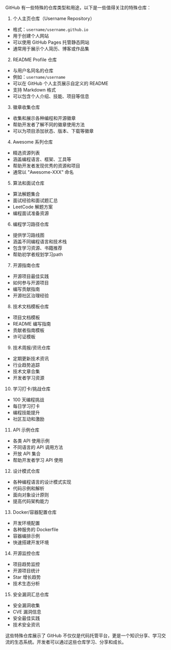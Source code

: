 GitHub 有一些特殊的仓库类型和用途，以下是一些值得关注的特殊仓库：

1. 个人主页仓库（Username Repository）
- 格式：`username/username.github.io`
- 用于创建个人网站
- 可以使用 GitHub Pages 托管静态网站
- 通常用于展示个人简历、博客或作品集

2. README Profile 仓库
- 与用户名同名的仓库
- 例如：`username/username`
- 可以在 GitHub 个人主页展示自定义的 README
- 支持 Markdown 格式
- 可以包含个人介绍、技能、项目等信息

3. 徽章收集仓库
- 收集和展示各种编程和开源徽章
- 帮助开发者了解不同的徽章使用方法
- 可以为项目添加状态、版本、下载等徽章

4. Awesome 系列仓库
- 精选资源列表
- 涵盖编程语言、框架、工具等
- 帮助开发者发现优秀的资源和项目
- 通常以 "Awesome-XXX" 命名

5. 算法和面试仓库
- 算法解题集合
- 面试经验和面试题汇总
- LeetCode 解题方案
- 编程面试准备资源

6. 编程学习路径仓库
- 提供学习路线图
- 涵盖不同编程语言和技术栈
- 包含学习资源、书籍推荐
- 帮助初学者规划学习path

7. 开源指南仓库
- 开源项目最佳实践
- 如何参与开源项目
- 编写贡献指南
- 开源社区治理经验

8. 技术文档模板仓库
- 项目文档模板
- README 编写指南
- 贡献者指南模板
- 许可证模板

9. 技术周报/资讯仓库
- 定期更新技术资讯
- 行业趋势追踪
- 技术文章合集
- 开发者学习资源

10. 学习打卡/挑战仓库
- 100 天编程挑战
- 每日学习打卡
- 编程技能提升
- 社区互动和激励

11. API 示例仓库
- 各类 API 使用示例
- 不同语言的 API 调用方法
- 开放 API 集合
- 帮助开发者学习 API 使用

12. 设计模式仓库
- 各种编程语言的设计模式实现
- 代码示例和解析
- 面向对象设计原则
- 提高代码架构能力

13. Docker/容器配置仓库
- 开发环境配置
- 各种服务的 Dockerfile
- 容器编排示例
- 快速搭建开发环境

14. 开源监控仓库
- 项目趋势监控
- 开源项目统计
- Star 增长趋势
- 技术生态分析

15. 安全漏洞汇总仓库
- 安全漏洞收集
- CVE 漏洞信息
- 安全最佳实践
- 技术安全资讯

这些特殊仓库展示了 GitHub 不仅仅是代码托管平台，更是一个知识分享、学习交流的生态系统。开发者可以通过这些仓库学习、分享和成长。